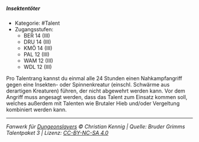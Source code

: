 <!---
Dies ist ein Fanwerk für DUNGEONSLAYERS © von Christian Kennig

Quellen:      [Bruder Grimms Talentpaket 3](https://www.f-space.de/ds4/downloads.html)
              [Talentbeschreibungen](https://www.f-space.de/ds4/tools-talentcards.html)
License:      [CC-BY-NC-SA 4.0](https://creativecommons.org/licenses/by-nc-sa/4.0/deed.de)
Richtlinien:  [Fanwerkrichtlinien](https://www.dungeonslayers.net/fanwerk-richtlinien/)
Autor:        Zauberlehrling
-->

##### Insektentöter

- Kategorie: #Talent
- Zugangsstufen:
  - BER 14 (III)
  - DRU 14 (III)
  - KMÖ 14 (III)
  - PAL 12 (III)
  - WAM 12 (III)
  - WDL 12 (III)

Pro Talentrang kannst du einmal alle 24 Stunden einen Nahkampfangriff gegen eine Insekten- oder Spinnenkreatur (einschl. Schwärme aus derartigen Kreaturen) führen, der nicht abgewehrt werden kann. Vor dem Angriff muss angesagt werden, dass das Talent zum Einsatz kommen soll, welches außerdem mit Talenten wie Brutaler Hieb und/oder Vergeltung kombiniert werden kann.

---

_Fanwerk für [Dungeonslayers](https://www.dungeonslayers.net/) © Christian Kennig | Quelle: Bruder Grimms Talentpaket 3 | Lizenz: [CC-BY-NC-SA 4.0](https://creativecommons.org/licenses/by-nc-sa/4.0/deed.de)_
